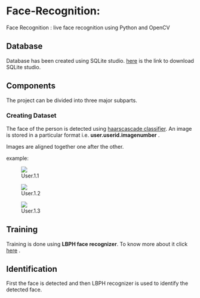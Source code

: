 # Face-Recognition:
Face Recognition : live face recognition using Python and OpenCV 
## Database
Database has been created using SQLite studio.
[here](https://sqlitestudio.pl/index.rvt?act=download) is the link to download SQLite studio.

## Components
The project can be divided into three major subparts.

### Creating Dataset
The face of the person is detected using [haarscascade classifier](https://docs.opencv.org/3.4.3/d7/d8b/tutorial_py_face_detection.html).
An image is stored in a particular format i.e.  **user.userid.imagenumber** .

Images are aligned together one after the other.

example: <figure><img src='https://user-images.githubusercontent.com/35431962/46495322-bb3c2080-c832-11e8-9953-57478ea9779c.jpg'><figcaption>User.1.1</figcaption></figure> <figure><img src='https://user-images.githubusercontent.com/35431962/46497648-cc882b80-c838-11e8-9f8c-f19ece658f98.jpg'><figcaption>User.1.2</figcaption></figure> <figure><img src='https://user-images.githubusercontent.com/35431962/46497671-dd38a180-c838-11e8-8db9-92ecfd71f4e9.jpg'><figcaption>User.1.3</figcaption></figure>

## Training
Training is done using **LBPH face recognizer**.
To know more about it click [here](https://towardsdatascience.com/face-recognition-how-lbph-works-90ec258c3d6b) .

## Identification
First the face is detected and then LBPH recognizer is used to identify the detected face.

